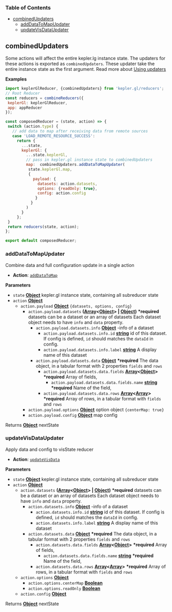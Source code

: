 <!-- Generated by documentation.js. Update this documentation by updating the source code. -->

### Table of Contents

-   [combinedUpdaters][1]
    -   [addDataToMapUpdater][3]
    -   [updateVisDataUpdater][5]

## combinedUpdaters

Some actions will affect the entire kepler.lg instance state.
The updaters for these actions is exported as `combinedUpdaters`. These updater take the entire instance state
as the first argument. Read more about [Using updaters][7]

**Examples**

```javascript
import keplerGlReducer, {combinedUpdaters} from 'kepler.gl/reducers';
// Root Reducer
const reducers = combineReducers({
 keplerGl: keplerGlReducer,
 app: appReducer
});

const composedReducer = (state, action) => {
 switch (action.type) {
   // add data to map after receiving data from remote sources
   case 'LOAD_REMOTE_RESOURCE_SUCCESS':
     return {
       ...state,
       keplerGl: {
         ...state.keplerGl,
         // pass in kepler.gl instance state to combinedUpdaters
         map:  combinedUpdaters.addDataToMapUpdater(
          state.keplerGl.map,
          {
            payload: {
              datasets: action.datasets,
              options: {readOnly: true},
              config: action.config
             }
           }
         )
       }
     };
 }
 return reducers(state, action);
};

export default composedReducer;
```

### addDataToMapUpdater

Combine data and full configuration update in a single action

-   **Action**: [`addDataToMap`][8]

**Parameters**

-   `state` **[Object][9]** kepler.gl instance state, containing all subreducer state
-   `action` **[Object][9]** 
    -   `action.payload` **[Object][9]** `{datasets, options, config}`
        -   `action.payload.datasets` **([Array][10]&lt;[Object][9]> | [Object][9])** **\*required** datasets can be a dataset or an array of datasets
            Each dataset object needs to have `info` and `data` property.
            -   `action.payload.datasets.info` **[Object][9]** \-info of a dataset
                -   `action.payload.datasets.info.id` **[string][11]** id of this dataset. If config is defined, `id` should matches the `dataId` in config.
                -   `action.payload.datasets.info.label` **[string][11]** A display name of this dataset
            -   `action.payload.datasets.data` **[Object][9]** **\*required** The data object, in a tabular format with 2 properties `fields` and `rows`
                -   `action.payload.datasets.data.fields` **[Array][10]&lt;[Object][9]>** **\*required** Array of fields,
                    -   `action.payload.datasets.data.fields.name` **[string][11]** **\*required** Name of the field,
                -   `action.payload.datasets.data.rows` **[Array][10]&lt;[Array][10]>** **\*required** Array of rows, in a tabular format with `fields` and `rows`
        -   `action.payload.options` **[Object][9]** option object `{centerMap: true}`
        -   `action.payload.config` **[Object][9]** map config

Returns **[Object][9]** nextState

### updateVisDataUpdater

Apply data and config to visState reducer

-   **Action**: [`updateVisData`][12]

**Parameters**

-   `state` **[Object][9]** kepler.gl instance state, containing all subreducer state
-   `action` **[Object][9]** 
    -   `action.datasets` **([Array][10]&lt;[Object][9]> | [Object][9])** **\*required** datasets can be a dataset or an array of datasets
        Each dataset object needs to have `info` and `data` property.
        -   `action.datasets.info` **[Object][9]** \-info of a dataset
            -   `action.datasets.info.id` **[string][11]** id of this dataset. If config is defined, `id` should matches the `dataId` in config.
            -   `action.datasets.info.label` **[string][11]** A display name of this dataset
        -   `action.datasets.data` **[Object][9]** **\*required** The data object, in a tabular format with 2 properties `fields` and `rows`
            -   `action.datasets.data.fields` **[Array][10]&lt;[Object][9]>** **\*required** Array of fields,
                -   `action.datasets.data.fields.name` **[string][11]** **\*required** Name of the field,
            -   `action.datasets.data.rows` **[Array][10]&lt;[Array][10]>** **\*required** Array of rows, in a tabular format with `fields` and `rows`
    -   `action.options` **[Object][9]** 
        -   `action.options.centerMap` **[Boolean][13]** 
        -   `action.options.readOnly` **[Boolean][13]** 
    -   `action.config` **[Object][9]** 

Returns **[Object][9]** nextState

[1]: #combinedupdaters

[2]: #examples

[3]: #adddatatomapupdater

[4]: #parameters

[5]: #updatevisdataupdater

[6]: #parameters-1

[7]: ../advanced-usage/using-updaters.md

[8]: ../actions/actions.md#adddatatomap

[9]: https://developer.mozilla.org/docs/Web/JavaScript/Reference/Global_Objects/Object

[10]: https://developer.mozilla.org/docs/Web/JavaScript/Reference/Global_Objects/Array

[11]: https://developer.mozilla.org/docs/Web/JavaScript/Reference/Global_Objects/String

[12]: ../actions/actions.md#updatevisdata

[13]: https://developer.mozilla.org/docs/Web/JavaScript/Reference/Global_Objects/Boolean
